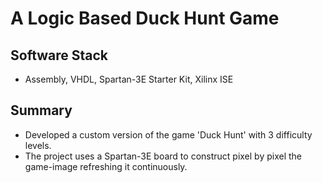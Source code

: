 # A Logic Based Duck Hunt Game
## Software Stack
* Assembly, VHDL, Spartan-3E Starter Kit, Xilinx ISE
## Summary
* Developed a custom version of the game 'Duck Hunt' with 3 difficulty levels. 
* The project uses a Spartan-3E board to construct pixel by pixel the game-image refreshing it continuously. 
